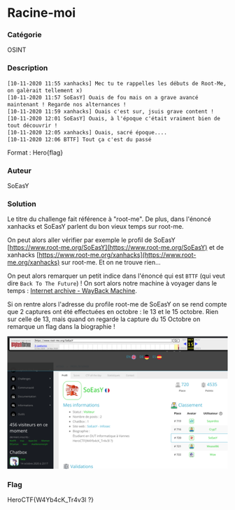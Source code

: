 # Racine-moi

### Catégorie
OSINT

### Description
```
[10-11-2020 11:55 xanhacks] Mec tu te rappelles les débuts de Root-Me, on galèrait tellement x)
[10-11-2020 11:57 SoEasY] Ouais de fou mais on a grave avancé maintenant ! Regarde nos alternances !
[10-11-2020 11:59 xanhacks] Ouais c'est sur, jsuis grave content !
[10-11-2020 12:01 SoEasY] Ouais, à l'époque c'était vraiment bien de tout découvrir !
[10-11-2020 12:05 xanhacks] Ouais, sacré époque....
[10-11-2020 12:06 BTTF] Tout ça c'est du passé
```
Format : Hero{flag}

### Auteur
SoEasY

### Solution
Le titre du challenge fait référence à "root-me".
De plus, dans l'énoncé xanhacks et SoEasY parlent du bon vieux temps sur root-me.

On peut alors aller vérifier par exemple le profil de SoEasY [https://www.root-me.org/SoEasY](https://www.root-me.org/SoEasY) et de xanhacks [https://www.root-me.org/xanhacks](https://www.root-me.org/xanhacks) sur root-me.
Et on ne trouve rien...

On peut alors remarquer un petit indice dans l'énoncé qui est `BTTF` (qui veut dire `Back To The Future`) !
On sort alors notre machine à voyager dans le temps : [Internet archive - WayBack Machine](http://web.archive.org/web/).

Si on rentre alors l'adresse du profile root-me de SoEasY on se rend compte que 2 captures ont été effectuées en octobre : le 13 et le 15 octobre.
Rien sur celle de 13, mais quand on regarde la capture du 15 Octobre on remarque un flag dans la biographie !

![screenchot](WayBack_SoEasY.png)

### Flag
HeroCTF{W4Yb4cK_Tr4v3l ?}
